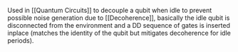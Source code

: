 Used in [[Quantum Circuits]] to decouple a qubit when idle to prevent possible noise generation due to [[Decoherence]], basically the idle qubit is disconnected from the environment and a DD sequence of gates is inserted inplace (matches the identity of the qubit but mitigates decoherence for idle periods).

